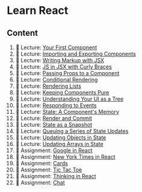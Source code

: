 # Learn React

## Content

1. 📖 Lecture: [Your First Component](./l1-your-first-component.md)
2. 📖 Lecture: [Importing and Exporting Components](./l2-importing-and-exporting-components.md)
3. 📖 Lecture: [Writing Markup with JSX](./l3-writing-markup-with-jsx.md)
4. 📖 Lecture: [JS in JSX with Curly Braces](./l4-js-in-jsx-with-curly-braces.md)
5. 📖 Lecture: [Passing Props to a Component](./l5-passing-props-to-a-component.md)
6. 📖 Lecture: [Conditional Rendering](./l6-conditional-rendering.md)
7. 📖 Lecture: [Rendering Lists](./l7-rendering-lists.md)
8. 📖 Lecture: [Keeping Components Pure](./l8-keeping-components-pure.md)
9. 📖 Lecture: [Understanding Your UI as a Tree](./l9-understanding-your-ui-as-a-tree.md)
10. 📖 Lecture: [Responding to Events](./l10-responding-to-events.md)
11. 📖 Lecture: [State: A Component's Memory](./l11-state-a-components-memory.md)
12. 📖 Lecture: [Render and Commit](./l12-render-and-commit.md)
13. 📖 Lecture: [State as a Snapshot](./l13-state-as-a-snapshot.md)
14. 📖 Lecture: [Queuing a Series of State Updates](./l14-queuing-a-series-of-state-updates.md)
15. 📖 Lecture: [Updating Objects in State](./l15-updating-objects-in-state.md)
16. 📖 Lecture: [Updating Arrays in State](./l16-updating-arrays-in-state.md)
17. 🚀 Assignment: [Google in React](./a1-google-in-react.md)
18. 🚀 Assignment: [New York Times in React](./a2-new-york-times-in-react.md)
19. 🚀 Assignment: [Cards](./a3-cards.md)
20. 🚀 Assignment: [Tic Tac Toe](./a4-tic-tac-toe.md)
21. 🚀 Assignment: [Thinking in React](./a5-thinking-in-react.md)
22. 🚀 Assignment: [Chat](./a6-chat.md)
